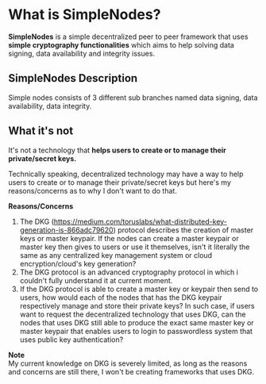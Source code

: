 # What is SimpleNodes?
**SimpleNodes** is a simple decentralized peer to peer framework that uses **simple cryptography functionalities** which aims to help
solving data signing, data availability and integrity issues.

## SimpleNodes Description
Simple nodes consists of 3 different sub branches named data signing, data availability, data integrity.

## What it's not
It's not a technology that **helps users to create or to manage their private/secret keys.**

Technically speaking, decentralized technology may have a way to help users to create or to manage their
private/secret keys but here's my reasons/concerns as to why I don't want to do that.

**Reasons/Concerns**
1. The DKG (https://medium.com/toruslabs/what-distributed-key-generation-is-866adc79620) protocol describes the creation of
master keys or master keypair. If the nodes can create a master keypair or master key then gives to users or use it themselves,
isn't it literally the same as any centralized key management system or cloud encryption/cloud's key generation?
2. The DKG protocol is an advanced cryptography protocol in which i couldn't fully understand it at current moment.
3. If the DKG protocol is able to create a master key or keypair then send to users, how would each of the nodes that has
the DKG keypair respectively manage and store their private keys? In such case, if users want to request the decentralized
technology that uses DKG, can the nodes that uses DKG still able to produce the exact same master key or master keypair
that enables users to login to passwordless system that uses public key authentication?

**Note**\
My current knowledge on DKG is severely limited, as long as the reasons and concerns are still there, I won't be creating
frameworks that uses DKG.
